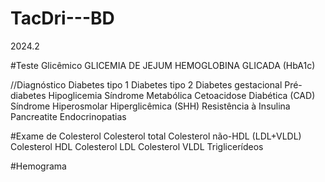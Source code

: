 # TacDri---BD
2024.2

#Teste Glicêmico 
GLICEMIA DE JEJUM
HEMOGLOBINA GLICADA (HbA1c)

//Diagnóstico
Diabetes tipo 1
Diabetes tipo 2
Diabetes gestacional
Pré-diabetes
Hipoglicemia
Síndrome Metabólica
Cetoacidose Diabética (CAD)
Síndrome Hiperosmolar Hiperglicêmica (SHH)
Resistência à Insulina
Pancreatite
Endocrinopatias

#Exame de Colesterol 
Colesterol total
Colesterol não-HDL (LDL+VLDL)
Colesterol HDL
Colesterol LDL
Colesterol VLDL
Triglicerídeos


#Hemograma

